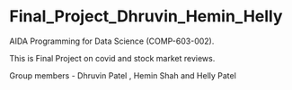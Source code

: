 # Final_Project_Dhruvin_Hemin_Helly
AIDA Programming for Data Science (COMP-603-002).

This is Final Project on covid and stock market reviews.

Group members - Dhruvin Patel , Hemin Shah and Helly Patel
